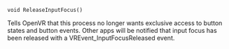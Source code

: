 `void ReleaseInputFocus()`

Tells OpenVR that this process no longer wants exclusive access to button states and button events. Other apps will be notified that input focus has been released with a VREvent_InputFocusReleased event.

